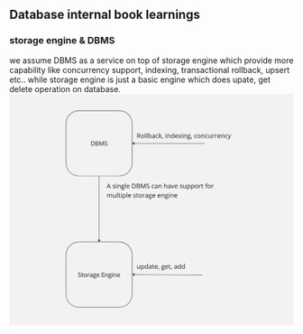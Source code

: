 ## Database internal book learnings

### storage engine & DBMS
we assume DBMS as a service on top of storage engine which provide more capability like concurrency support, indexing, transactional rollback, upsert etc.. while storage engine is just a basic engine which does upate, get delete operation on database.
![Alt text](../../../images/Stoage_engine_and_DBMS.jpg?raw=true)

